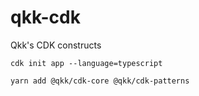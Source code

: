 # qkk-cdk
Qkk's CDK constructs


```shell
cdk init app --language=typescript
```

```shell
yarn add @qkk/cdk-core @qkk/cdk-patterns
```